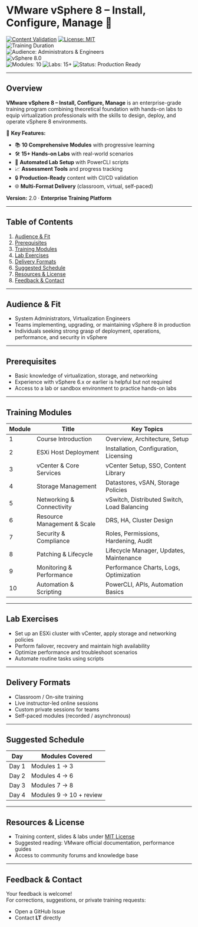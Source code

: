 # VMware vSphere 8 – Install, Configure, Manage 🔧

[![Content Validation](https://github.com/uldyssian-sh/vmware-vsphere-8-learn/actions/workflows/content-validation.yml/badge.svg)](https://github.com/uldyssian-sh/vmware-vsphere-8-learn/actions/workflows/content-validation.yml)
[![License: MIT](https://img.shields.io/badge/License-MIT-yellow.svg)](LICENSE)  
![Training Duration](https://img.shields.io/badge/Duration-5%20Days-blue)  
![Audience: Administrators & Engineers](https://img.shields.io/badge/Audience-Admins%20%7C%20Engineers-green)  
![vSphere 8.0](https://img.shields.io/badge/vSphere-8.0-orange)  
![Modules: 10](https://img.shields.io/badge/Modules-10-brightgreen)
![Labs: 15+](https://img.shields.io/badge/Labs-15+-blue)
![Status: Production Ready](https://img.shields.io/badge/Status-Production%20Ready-success)

---

## Overview

**VMware vSphere 8 – Install, Configure, Manage** is an enterprise-grade training program combining theoretical foundation with hands-on labs to equip virtualization professionals with the skills to design, deploy, and operate vSphere 8 environments.

🎯 **Key Features:**
- 📚 **10 Comprehensive Modules** with progressive learning
- 🛠️ **15+ Hands-on Labs** with real-world scenarios  
- 🤖 **Automated Lab Setup** with PowerCLI scripts
- 📈 **Assessment Tools** and progress tracking
- 🔒 **Production-Ready** content with CI/CD validation
- 🌐 **Multi-Format Delivery** (classroom, virtual, self-paced)

**Version:** 2.0 · **Enterprise Training Platform**

---

## Table of Contents

1. [Audience & Fit](#audience--fit)  
2. [Prerequisites](#prerequisites)  
3. [Training Modules](#training-modules)  
4. [Lab Exercises](#lab-exercises)  
5. [Delivery Formats](#delivery-formats)  
6. [Suggested Schedule](#suggested-schedule)  
7. [Resources & License](#resources--license)  
8. [Feedback & Contact](#feedback--contact)

---

## Audience & Fit

- System Administrators, Virtualization Engineers  
- Teams implementing, upgrading, or maintaining vSphere 8 in production  
- Individuals seeking strong grasp of deployment, operations, performance, and security in vSphere  

---

## Prerequisites

- Basic knowledge of virtualization, storage, and networking  
- Experience with vSphere 6.x or earlier is helpful but not required  
- Access to a lab or sandbox environment to practice hands-on labs  

---

## Training Modules

| Module | Title                         | Key Topics |
|--------|-------------------------------|------------|
| 1      | Course Introduction           | Overview, Architecture, Setup |
| 2      | ESXi Host Deployment          | Installation, Configuration, Licensing |
| 3      | vCenter & Core Services       | vCenter Setup, SSO, Content Library |
| 4      | Storage Management            | Datastores, vSAN, Storage Policies |
| 5      | Networking & Connectivity     | vSwitch, Distributed Switch, Load Balancing |
| 6      | Resource Management & Scale   | DRS, HA, Cluster Design |
| 7      | Security & Compliance         | Roles, Permissions, Hardening, Audit |
| 8      | Patching & Lifecycle          | Lifecycle Manager, Updates, Maintenance |
| 9      | Monitoring & Performance      | Performance Charts, Logs, Optimization |
| 10     | Automation & Scripting        | PowerCLI, APIs, Automation Basics |

---

## Lab Exercises

- Set up an ESXi cluster with vCenter, apply storage and networking policies  
- Perform failover, recovery and maintain high availability  
- Optimize performance and troubleshoot scenarios  
- Automate routine tasks using scripts  

---

## Delivery Formats

- Classroom / On-site training  
- Live instructor-led online sessions  
- Custom private sessions for teams  
- Self-paced modules (recorded / asynchronous)  

---

## Suggested Schedule

| Day   | Modules Covered           |
|-------|---------------------------|
| Day 1 | Modules 1 → 3             |
| Day 2 | Modules 4 → 6             |
| Day 3 | Modules 7 → 8             |
| Day 4 | Modules 9 → 10 + review   |

---

## Resources & License

- Training content, slides & labs under [MIT License](LICENSE)  
- Suggested reading: VMware official documentation, performance guides  
- Access to community forums and knowledge base  

---

## Feedback & Contact

Your feedback is welcome!  
For corrections, suggestions, or private training requests:  
- Open a GitHub Issue  
- Contact **LT** directly  
